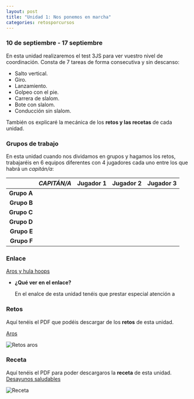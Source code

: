 ```yaml
---
layout: post
title: "Unidad 1: Nos ponemos en marcha"
categories: retosporcursos
---
```


### **10 de septiembre - 17 septiembre**

En esta unidad realizaremos el test 3JS para ver vuestro nivel de coordinación. Consta de 7 tareas de forma consecutiva y sin descanso:
* Salto vertical.
* Giro.
* Lanzamiento.
* Golpeo con el pie.
* Carrera de slalom. 
* Bote con slalom.
* Conducción sin slalom.

También os explicaré la mecánica de los **retos y las recetas** de cada unidad.

### **Grupos de trabajo**

En esta unidad cuando nos dividamos en grupos y hagamos los retos, trabajaréis en 6 equipos diferentes con 4 jugadores cada uno entre los que habrá un *capitán/a*:

|      |*CAPITÁN/A*|Jugador 1|Jugador 2|Jugador 3|
|-----:|-----:|-----:|-----:|-----:|
|**Grupo A**|      |      |      |      |
|**Grupo B**|      |      |      |      |
|**Grupo C**|      |      |      |      |
|**Grupo D**|      |      |      |      |
|**Grupo E**|      |      |      |      |
|**Grupo F**|      |      |      |      |


### **Enlace** 

[Aros y hula hoops](https://danieledufis.github.io/comba/aros-hulahoops)

* **¿Qué ver en el enlace?**

  En el enalce de esta unidad tenéis que prestar especial atención a

### **Retos** 

Aquí tenéis el PDF que podéis descargar de los **retos** de esta unidad.

[Aros](https://danieledufis.github.io/pdfs/Aros-retos-4.pdf)

![Retos aros](https://danieledufis.github.io/images_text/Cap.f%C3%ADsica-retos-4_page-0001.jpg)

### **Receta** 

Aquí tenéis el PDF para poder descargaros la **receta** de esta unidad.
[Desayunos saludables](https://danieledufis.github.io/pdfs/Receta-DESAYUNOS%20SALUDABLES.pdf)

![Receta](https://danieledufis.github.io/images_text/Receta-DESAYUNOS%20SALUDABLES_page-0001.jpg)

[Aros]:../../pdfs/Aros-retos-4.pdf
[Desayunos saludables]:../../pdfs/Receta-DESAYUNOS%20SALUDABLES.pdf
